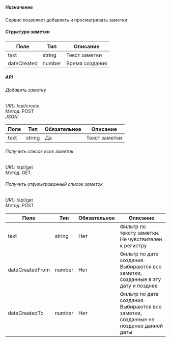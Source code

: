 ##### Назначение #####  
Сервис позволяет добавлять и просматривать заметки

##### Структура заметки #####
| Поле | Тип | Описание |
| ---- | --- | -------- |
| text | string | Текст заметки |
| dateCreated | number | Время создания |

##### API #####
###### Добавить заметку ######  
*URL:* /api/create  
*Метод:* POST  
*JSON:*  

| Поле | Тип | Обязательное | Описание |
| ---- | --- | ------------ | -------- |
| text | string | Да | Текст заметки |

###### Получить список всех заметок ######
*URL:* /api/get  
*Метод:* GET

###### Получить отфильтрованный список заметок ######
*URL:* /api/get  
*Метод:* POST  

| Поле | Тип | Обязательное | Описание |  
| ---- | --- | ------------ | -------- |  
| text | string | Нет | Фильтр по тексту заметки. Не чувствителен к регистру |  
| dateCreatedFrom | number | Нет | Фильтр по дате создания. Выбираются все заметки, созданные в эту дату и позднее |  
| dateCreatedTo | number | Нет | Фильтр по дате создания. Выбираются все заметки, созданные не позденее данной даты |
